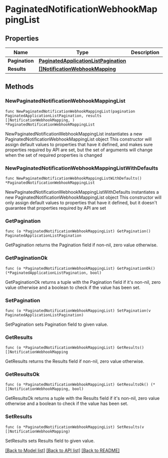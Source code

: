 # PaginatedNotificationWebhookMappingList

## Properties

Name | Type | Description | Notes
------------ | ------------- | ------------- | -------------
**Pagination** | [**PaginatedApplicationListPagination**](PaginatedApplicationListPagination.md) |  | 
**Results** | [**[]NotificationWebhookMapping**](NotificationWebhookMapping.md) |  | 

## Methods

### NewPaginatedNotificationWebhookMappingList

`func NewPaginatedNotificationWebhookMappingList(pagination PaginatedApplicationListPagination, results []NotificationWebhookMapping, ) *PaginatedNotificationWebhookMappingList`

NewPaginatedNotificationWebhookMappingList instantiates a new PaginatedNotificationWebhookMappingList object
This constructor will assign default values to properties that have it defined,
and makes sure properties required by API are set, but the set of arguments
will change when the set of required properties is changed

### NewPaginatedNotificationWebhookMappingListWithDefaults

`func NewPaginatedNotificationWebhookMappingListWithDefaults() *PaginatedNotificationWebhookMappingList`

NewPaginatedNotificationWebhookMappingListWithDefaults instantiates a new PaginatedNotificationWebhookMappingList object
This constructor will only assign default values to properties that have it defined,
but it doesn't guarantee that properties required by API are set

### GetPagination

`func (o *PaginatedNotificationWebhookMappingList) GetPagination() PaginatedApplicationListPagination`

GetPagination returns the Pagination field if non-nil, zero value otherwise.

### GetPaginationOk

`func (o *PaginatedNotificationWebhookMappingList) GetPaginationOk() (*PaginatedApplicationListPagination, bool)`

GetPaginationOk returns a tuple with the Pagination field if it's non-nil, zero value otherwise
and a boolean to check if the value has been set.

### SetPagination

`func (o *PaginatedNotificationWebhookMappingList) SetPagination(v PaginatedApplicationListPagination)`

SetPagination sets Pagination field to given value.


### GetResults

`func (o *PaginatedNotificationWebhookMappingList) GetResults() []NotificationWebhookMapping`

GetResults returns the Results field if non-nil, zero value otherwise.

### GetResultsOk

`func (o *PaginatedNotificationWebhookMappingList) GetResultsOk() (*[]NotificationWebhookMapping, bool)`

GetResultsOk returns a tuple with the Results field if it's non-nil, zero value otherwise
and a boolean to check if the value has been set.

### SetResults

`func (o *PaginatedNotificationWebhookMappingList) SetResults(v []NotificationWebhookMapping)`

SetResults sets Results field to given value.



[[Back to Model list]](../README.md#documentation-for-models) [[Back to API list]](../README.md#documentation-for-api-endpoints) [[Back to README]](../README.md)


